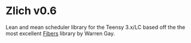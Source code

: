 Zlich v0.6
==========

Lean and mean scheduler library for the Teensy 3.x/LC based off the the most excellent [Fibers] library by Warren Gay.


[Fibers]:https://github.com/ve3wwg/teensy3_fibers